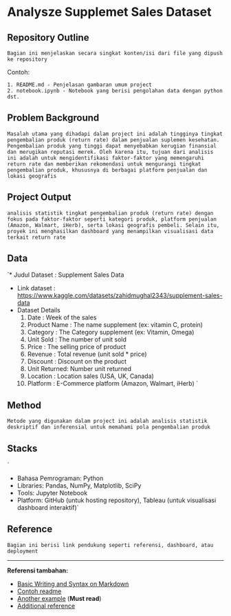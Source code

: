 # Analysze Supplemet Sales Dataset

## Repository Outline

`Bagian ini menjelaskan secara singkat konten/isi dari file yang dipush ke repository`

Contoh:

```
1. README.md - Penjelasan gambaran umum project
2. notebook.ipynb - Notebook yang berisi pengolahan data dengan python
dst.
```

## Problem Background

`Masalah utama yang dihadapi dalam project ini adalah tingginya tingkat pengembalian produk (return rate) dalam penjualan suplemen kesehatan. Pengembalian produk yang tinggi dapat menyebabkan kerugian finansial dan merugikan reputasi merek. Oleh karena itu, tujuan dari analisis ini adalah untuk mengidentifikasi faktor-faktor yang memengaruhi return rate dan memberikan rekomendasi untuk mengurangi tingkat pengembalian produk, khususnya di berbagai platform penjualan dan lokasi geografis`

## Project Output

`analisis statistik tingkat pengembalian produk (return rate) dengan fokus pada faktor-faktor seperti kategori produk, platform penjualan (Amazon, Walmart, iHerb), serta lokasi geografis pembeli. Selain itu, proyek ini menghasilkan dashboard yang menampilkan visualisasi data terkait return rate`

## Data

`\* Judul Dataset : Supplement Sales Data

- Link dataset : https://www.kaggle.com/datasets/zahidmughal2343/supplement-sales-data
- Dataset Details
  1. Date : Week of the sales
  2. Product Name : The name supplement (ex: vitamin C, protein)
  3. Category : The Category supplement (ex: Vitamin, Omega)
  4. Unit Sold : The number of unit sold
  5. Price : The selling price of product
  6. Revenue : Total revenue (unit sold \* price)
  7. Discount : Discount on the product
  8. Unit Returned: Number unit returned
  9. Location : Location sales (USA, UK, Canada)
  10. Platform : E-Commerce platform (Amazon, Walmart, iHerb)
      `

## Method

`Metode yang digunakan dalam project ini adalah analisis statistik deskriptif dan inferensial untuk memahami pola pengembalian produk
`

## Stacks

`

- Bahasa Pemrograman: Python
- Libraries: Pandas, NumPy, Matplotlib, SciPy
- Tools: Jupyter Notebook
- Platform: GitHub (untuk hosting repository), Tableau (untuk visualisasi dashboard interaktif)`

## Reference

`Bagian ini berisi link pendukung seperti referensi, dashboard, atau deployment`

---

**Referensi tambahan:**

- [Basic Writing and Syntax on Markdown](https://docs.github.com/en/get-started/writing-on-github/getting-started-with-writing-and-formatting-on-github/basic-writing-and-formatting-syntax)
- [Contoh readme](https://github.com/fahmimnalfrzki/Swift-XRT-Automation)
- [Another example](https://github.com/sanggusti/final_bangkit) (**Must read**)
- [Additional reference](https://www.freecodecamp.org/news/how-to-write-a-good-readme-file/)
